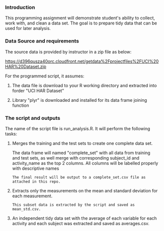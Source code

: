 ### Introduction

This programming assignment will demonstrate student's ability to 
collect, work with, and clean a data set.  The goal is to prepare 
tidy data that can be used for later analysis.

### Data Source and requirements

The source data is provided by instructor in a zip file as below:

https://d396qusza40orc.cloudfront.net/getdata%2Fprojectfiles%2FUCI%20HAR%20Dataset.zip

For the programmed script, it assumes:

1.  The data file is download to your R working directory and extracted into forder
        "UCI HAR Dataset"

2.  Library "plyr" is downloaded and installed for its data frame joining function


### The script and outputs

The name of the script file is run_analysis.R.  It will perform the following tasks:

1.  Merges the training and the test sets to create one complete data set.

	The data frame will named "complete_set" with all data from training and test sets,
	as well merge with corresponding subject_id and activity_name as the top 2 columns.
        All columns will be labelled properly with descriptive names

        The final result will be output to a complete_set.csv file as attached in this repo.

2.  Extracts only the measurements on the mean and standard deviation for each measurement. 

        This subset data is extracted by the script and saved as mean_std.csv.

3.  An independent tidy data set with the average of each variable for each activity and each 
    subject was extracted and saved as averages.csv.

